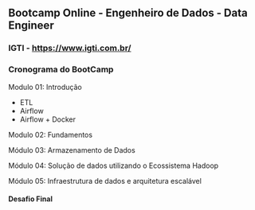## Bootcamp Online - Engenheiro de Dados - Data Engineer
### IGTI - https://www.igti.com.br/

### Cronograma do BootCamp

Modulo 01: Introdução
 - ETL
 - Airflow
 - Airflow + Docker

Modulo 02: Fundamentos

Módulo 03: Armazenamento de Dados

Módulo 04: Solução de dados utilizando o Ecossistema Hadoop

Módulo 05: Infraestrutura de dados e arquitetura escalável

#### Desafio Final
